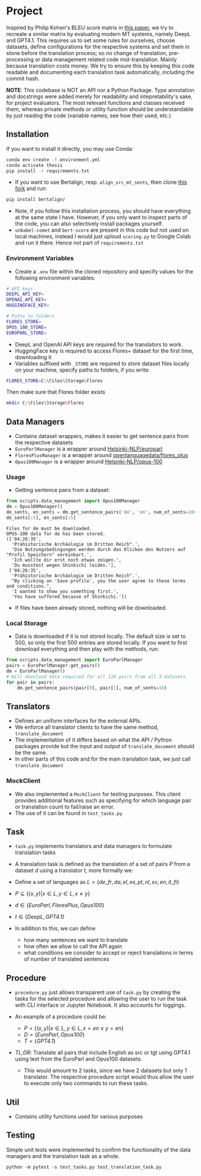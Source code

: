 # Project
Inspired by Philip Kohen's BLEU score matrix in [this paper](https://aclanthology.org/2005.mtsummit-papers.11/), we try to recreate a similar matrix by evaluating modern MT systems, namely DeepL and GPT4.1. This requires us to set some rules for ourselves, choose datasets, define configurations for the respective systems and set them in stone before the translation process; so no change of translation, pre-processing or data management related code mid-translation. Mainly because translation costs money. We try to ensure this by keeping this code readable and documenting each translation task automatically, including the commit hash. 

**NOTE**:
This codebase is NOT an API nor a Python Package. Type annotation and docstrings were added merely for readability and intepretability's sake, for project evaluators. The most relevant functions and classes received them, whereas private methods or utility function should be understandable by just reading the code (variable names, see how their used, etc.)

## Installation
If you want to install it directly, you may use Conda:

```sh
conda env create -f environment.yml
conda activate thesis
pip install -r requirements.txt
```

* If you want to use Bertalign, resp. `align_src_mt_sents`, then clone [this fork](https://github.com/na50r/bertalign) and run:

```sh
pip install bertalign/
```

* Note, if you follow this installation process, you should have everything at the same state I have. However, if you only want to inspect parts of the code, you can also selectively install packages yourself. 
* `unbabel-comet` and `bert-score` are present in this code but not used on local machines, instead I would just uploud `scoring.py` to Google Colab and run it there. Hence not part of `requirements.txt`

### Environment Variables
* Create a `.env` file within the cloned repository and specify values for the following environment variables:

```sh
# API keys
DEEPL_API_KEY=
OPENAI_API_KEY=
HUGGINGFACE_KEY=

# Paths to folders
FLORES_STORE=
OPUS_100_STORE=
EUROPARL_STORE=
```
* DeepL and OpenAI API keys are required for the translators to work.
* HuggingFace key is required to access Flores+ dataset for the first time, downloading it
* Variables suffixed with `_STORE` are required to store dataset files locally on your machine, specify paths to folders, if you write:
```sh
FLORES_STORE=C:\Files\Storage\Flores
```
Then make sure that Flores folder exists
```sh
mkdir C:\Files\Storage\Flores
```

## Data Managers
* Contains dataset wrappers, makes it easier to get sentence pairs from the respective datasets
* `EuroParlManager` is a wrapper around [Helsinki-NLP/europarl](https://huggingface.co/datasets/Helsinki-NLP/europarl)
* `FloresPlusManager` is a wrapper around [openlanguagedata/flores_plus](https://huggingface.co/datasets/openlanguagedata/flores_plus)
* `Opus100Manager` is a wrapper around [Helsinki-NLP/opus-100](https://huggingface.co/datasets/Helsinki-NLP/opus-100)

### Usage
* Getting sentence pairs from a dataset:

```py
from scripts.data_management import Opus100Manager
dm = Opus100Manager()
de_sents, en_sents = dm.get_sentence_pairs('de', 'en', num_of_sents=100)
de_sents[:5], en_sents[:5]
```

```
Files for de must be downloaded.
OPUS-100 data for de has been stored.
(['04:26:35',
  'Prähistorische Archäologie im Dritten Reich".',
  'Die Nutzungsbedingungen werden durch das Klicken des Nutzers auf "Profil Speichern" vereinbart.',
  'Ich wollte dir erst noch etwas zeigen.',
  'Du musstest wegen Shinkichi leiden.'],
 ['04:26:35',
  'Prähistorische Archäologie im Dritten Reich".',
  "By clicking on 'Save profile', you the user agree to these terms and conditions.",
  'I wanted to show you something first.',
  'You have suffered because of Shinkichi.'])
```

* If files have been already stored, nothing will be downloaded.

### Local Storage
* Data is downloaded if it is not stored locally. The default size is set to 500, so only the first 500 entries are stored locally. If you want to first download everything and then play with the methods, run:

```py
from scripts.data_management import EuroParlManager
pairs = EuroParlManager.get_pairs()
dm = EuroParlManager()
# Will download data required for all 110 pairs from all 3 datasets
for pair in pairs:
    dm.get_sentence_pairs(pair[0], pair[1], num_of_sents=10)
```

## Translators
* Defines an uniform interfaces for the external APIs. 
* We enforce all translator clients to have the same method, `translate_document`
* The implementation of it differs based on what the API / Python packages provide but the input and output of `translate_document` should be the same.
* In other parts of this code and for the main translation task, we just call `translate_document`

### MockClient
* We also implemented a `MockClient` for testing purposes. This client provides additional features such as specifying for which language pair or translation count to fail/raise an error.
* The use of it can be found in `test_tasks.py`

## Task
* `task.py` implements translators and data managers to formulate translation tasks
* A translation task is defined as the translation of a set of pairs $P$ from a dataset $d$ using a translator $t$, more formally we:

* Define a set of languages as $L = \{de, fr, da, el, es, pt, nl, sv, en, it, fi\}$
* $P \subseteq \{(x,y)|x\in L, y\in L, x\neq y\}$ 
* $d \in \{EuroParl, FloresPlus, \textit{Opus100}\}$
* $t \in \{DeepL, \textit{GPT4.1\}}$

* In addition to this, we can define 
    * how many sentences we want to translate
    * how often we allow to call the API again 
    * what conditions we consider to accept or reject translations in terms of number of translated sentences

## Procedure
* `procedure.py` just allows transparent use of `task.py` by creating the tasks for the selected procedure and allowing the user to run the task with CLI interface or Jupyter Notebook. It also accounts for loggings.
* An example of a procedure could be:
    * $P=\{(x,y)|x\in L, y\in L, x=en \lor y=en\}$
    * $D=\{EuroParl, \textit{Opus100}\}$
    * $T=\{\textit{GPT4.1}\}$

* *TL;DR*: Translate all pairs that include English as src or tgt using GPT4.1 using text from the EuroParl and Opus100 datasets.
    * This would amount to 2 tasks, since we have 2 datasets but only 1 translator. The respective procedure script would thus allow the user to execute only two commands to run these tasks. 

## Util
* Contains utility functions used for various purposes

## Testing
Simple unit tests were implemented to confirm the functionality of the data managers and the translation task as a whole. 
```
python -m pytest -s test_tasks.py test_translation_task.py
```